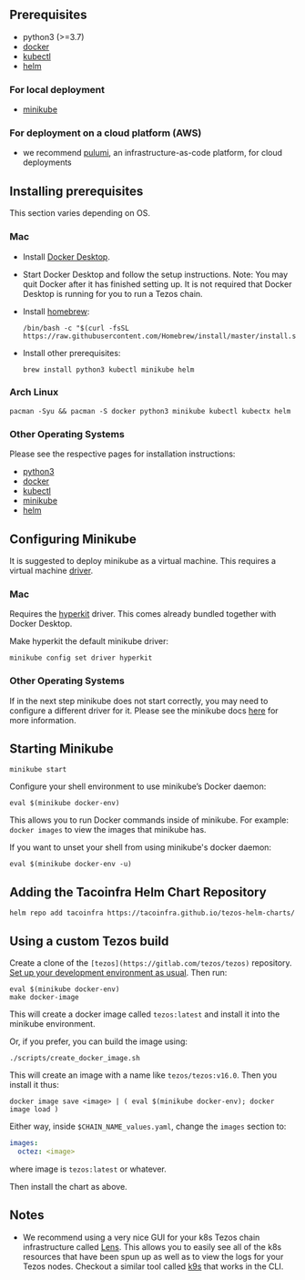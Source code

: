 ## Prerequisites

- python3 (>=3.7)
- [docker](https://docs.docker.com/get-docker/)
- [kubectl](https://kubernetes.io/docs/reference/kubectl/kubectl/)
- [helm](https://helm.sh/)

### For local deployment

- [minikube](https://minikube.sigs.k8s.io/docs/)

### For deployment on a cloud platform (AWS)

- we recommend [pulumi](https://www.pulumi.com/docs/get-started/install/), an infrastructure-as-code platform, for cloud deployments

## Installing prerequisites

This section varies depending on OS.

### Mac

- Install [Docker Desktop](https://docs.docker.com/docker-for-mac/install/).

- Start Docker Desktop and follow the setup instructions. Note: You may quit Docker after it has finished setting up. It is not required that Docker Desktop is running for you to run a Tezos chain.

- Install [homebrew](https://brew.sh/):

  ```shell
  /bin/bash -c "$(curl -fsSL https://raw.githubusercontent.com/Homebrew/install/master/install.sh)"
  ```

- Install other prerequisites:
  ```shell
  brew install python3 kubectl minikube helm
  ```

### Arch Linux

```shell
pacman -Syu && pacman -S docker python3 minikube kubectl kubectx helm
```

### Other Operating Systems

Please see the respective pages for installation instructions:

- [python3](https://www.python.org/downloads/)
- [docker](https://docs.docker.com/get-docker/)
- [kubectl](https://kubernetes.io/docs/tasks/tools/install-kubectl/)
- [minikube](https://minikube.sigs.k8s.io/docs/start/)
- [helm](https://helm.sh/docs/intro/install/)

## Configuring Minikube

It is suggested to deploy minikube as a virtual machine. This requires a virtual machine [driver](https://minikube.sigs.k8s.io/docs/drivers/).

### Mac

Requires the [hyperkit](https://minikube.sigs.k8s.io/docs/drivers/hyperkit/) driver. This comes already bundled together with Docker Desktop.

Make hyperkit the default minikube driver:

```shell
minikube config set driver hyperkit
```

### Other Operating Systems

If in the next step minikube does not start correctly, you may need to configure a different driver for it. Please see the minikube docs [here](https://minikube.sigs.k8s.io/docs/drivers/) for more information.

## Starting Minikube

```shell
minikube start
```

Configure your shell environment to use minikube’s Docker daemon:

```shell
eval $(minikube docker-env)
```

This allows you to run Docker commands inside of minikube. For example: `docker images` to view the images that minikube has.

If you want to unset your shell from using minikube's docker daemon:

```shell
eval $(minikube docker-env -u)
```

## Adding the Tacoinfra Helm Chart Repository

```
helm repo add tacoinfra https://tacoinfra.github.io/tezos-helm-charts/
```

## Using a custom Tezos build

Create a clone of the `[tezos](https://gitlab.com/tezos/tezos)`
repository.  [Set up your development environment as usual](https://tezos.gitlab.io/introduction/howtoget.html#setting-up-the-development-environment-from-scratch).  Then run:

```shell
eval $(minikube docker-env)
make docker-image
```

This will create a docker image called `tezos:latest` and install it
into the minikube environment.

Or, if you prefer, you can build the image using:
```shell
./scripts/create_docker_image.sh
```

This will create an image with a name like `tezos/tezos:v16.0`.
Then you install it thus:
```shell
docker image save <image> | ( eval $(minikube docker-env); docker image load )
```

Either way, inside `$CHAIN_NAME_values.yaml`, change the `images` section to:

```yaml
images:
  octez: <image>
```

where image is `tezos:latest` or whatever.

Then install the chart as above.

## Notes

- We recommend using a very nice GUI for your k8s Tezos chain infrastructure called [Lens](https://k8slens.dev/). This allows you to easily see all of the k8s resources that have been spun up as well as to view the logs for your Tezos nodes. Checkout a similar tool called [k9s](https://k9scli.io/) that works in the CLI.
